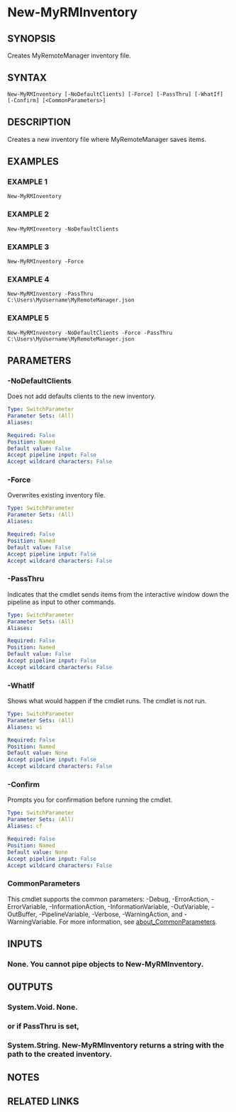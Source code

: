 ﻿---
external help file: MyRemoteManager-help.xml
Module Name: MyRemoteManager
online version:
schema: 2.0.0
---

# New-MyRMInventory

## SYNOPSIS
Creates MyRemoteManager inventory file.

## SYNTAX

```
New-MyRMInventory [-NoDefaultClients] [-Force] [-PassThru] [-WhatIf] [-Confirm] [<CommonParameters>]
```

## DESCRIPTION
Creates a new inventory file where MyRemoteManager saves items.

## EXAMPLES

### EXAMPLE 1
```
New-MyRMInventory
```

### EXAMPLE 2
```
New-MyRMInventory -NoDefaultClients
```

### EXAMPLE 3
```
New-MyRMInventory -Force
```

### EXAMPLE 4
```
New-MyRMInventory -PassThru
C:\Users\MyUsername\MyRemoteManager.json
```

### EXAMPLE 5
```
New-MyRMInventory -NoDefaultClients -Force -PassThru
C:\Users\MyUsername\MyRemoteManager.json
```

## PARAMETERS

### -NoDefaultClients
Does not add defaults clients to the new inventory.

```yaml
Type: SwitchParameter
Parameter Sets: (All)
Aliases:

Required: False
Position: Named
Default value: False
Accept pipeline input: False
Accept wildcard characters: False
```

### -Force
Overwrites existing inventory file.

```yaml
Type: SwitchParameter
Parameter Sets: (All)
Aliases:

Required: False
Position: Named
Default value: False
Accept pipeline input: False
Accept wildcard characters: False
```

### -PassThru
Indicates that the cmdlet sends items from the interactive window down the pipeline as input to other commands.

```yaml
Type: SwitchParameter
Parameter Sets: (All)
Aliases:

Required: False
Position: Named
Default value: False
Accept pipeline input: False
Accept wildcard characters: False
```

### -WhatIf
Shows what would happen if the cmdlet runs.
The cmdlet is not run.

```yaml
Type: SwitchParameter
Parameter Sets: (All)
Aliases: wi

Required: False
Position: Named
Default value: None
Accept pipeline input: False
Accept wildcard characters: False
```

### -Confirm
Prompts you for confirmation before running the cmdlet.

```yaml
Type: SwitchParameter
Parameter Sets: (All)
Aliases: cf

Required: False
Position: Named
Default value: None
Accept pipeline input: False
Accept wildcard characters: False
```

### CommonParameters
This cmdlet supports the common parameters: -Debug, -ErrorAction, -ErrorVariable, -InformationAction, -InformationVariable, -OutVariable, -OutBuffer, -PipelineVariable, -Verbose, -WarningAction, and -WarningVariable. For more information, see [about_CommonParameters](http://go.microsoft.com/fwlink/?LinkID=113216).

## INPUTS

### None. You cannot pipe objects to New-MyRMInventory.
## OUTPUTS

### System.Void. None.
###     or if PassThru is set,
### System.String. New-MyRMInventory returns a string with the path to the created inventory.
## NOTES

## RELATED LINKS
